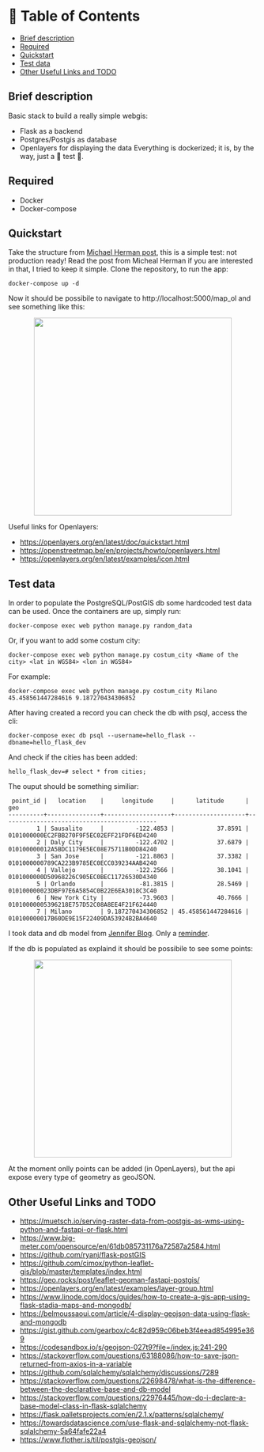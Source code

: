 # 🚩 Table of Contents
- [Brief description](#brief-description)
- [Required](#required)
- [Quickstart](#quickstart)
- [Test data](#test-data)
- [Other Useful Links and TODO](#other-useful-links-and-todo)
## Brief description
Basic stack to build a really simple webgis:
* Flask as a backend
* Postgres/Postgis as database
* Openlayers for displaying the data
Everything is dockerized; it is, by the way, just a 🧪 test 🧪.
## Required
* Docker
* Docker-compose

## Quickstart
Take the structure from [Michael Herman post](https://testdriven.io/blog/dockerizing-flask-with-postgres-gunicorn-and-nginx/), this is a simple test: not production ready! Read the post from Micheal Herman if you are interested in that, I tried to keep it simple.
Clone the repository, to run the app: 
```
docker-compose up -d
```
Now it should be possibile to navigate to http://localhost:5000/map_ol and see something like this:

<p align="center">
<img src="https://user-images.githubusercontent.com/79576081/172322299-5311ec66-a5d5-4f5c-812c-da6d19209e55.png" height="400">
</p>

Useful links for Openlayers:
* https://openlayers.org/en/latest/doc/quickstart.html
* https://openstreetmap.be/en/projects/howto/openlayers.html
* https://openlayers.org/en/latest/examples/icon.html

## Test data
In order to populate the PostgreSQL/PostGIS db some hardcoded test data can be used.
Once the containers are up, simply run:
```
docker-compose exec web python manage.py random_data
```
Or, if you want to add some costum city:
```
docker-compose exec web python manage.py costum_city <Name of the city> <lat in WGS84> <lon in WGS84>
```
For example:
```
docker-compose exec web python manage.py costum_city Milano 45.458561447284616 9.187270434306852
```
After having created a record you can check the db with psql, access the cli:
```
docker-compose exec db psql --username=hello_flask --dbname=hello_flask_dev
```
And check if the cities has been added:
```
hello_flask_dev=# select * from cities;
```
The ouput should be something similiar:
```
 point_id |   location    |     longitude     |      latitude      |                    geo
----------+---------------+-------------------+--------------------+--------------------------------------------
        1 | Sausalito     |         -122.4853 |            37.8591 | 0101000000EC2FBB270F9F5EC02EFF21FDF6ED4240
        2 | Daly City     |         -122.4702 |            37.6879 | 010100000012A5BDC1179E5EC08E75711B0DD84240
        3 | San Jose      |         -121.8863 |            37.3382 | 0101000000789CA223B9785EC0ECC039234AAB4240
        4 | Vallejo       |         -122.2566 |            38.1041 | 0101000000D50968226C905EC0BEC11726530D4340
        5 | Orlando       |          -81.3815 |            28.5469 | 010100000023DBF97E6A5854C0B22E6EA3018C3C40
        6 | New York City |          -73.9603 |            40.7666 | 01010000005396218E757D52C08A8EE4F21F624440
        7 | Milano        | 9.187270434306852 | 45.458561447284616 | 010100000017B60DE9E15F22409DA53924B2BA4640
```
I took data and db model from [Jennifer Blog](https://www.jennifergd.com/post/7/). Only a [reminder](https://stackoverflow.com/questions/9692962/flask-sqlalchemy-import-context-issue/9695045#9695045).

If the db is populated as explaind it should be possibile to see some points:

<p align="center">
<img src="https://user-images.githubusercontent.com/79576081/172825755-f6872f15-c025-4ac0-a117-9ab17f6b3c62.png" height="400">
</p>

At the moment onlly points can be added (in OpenLayers), but the api expose every type of geometry as geoJSON.

## Other Useful Links and TODO
* https://muetsch.io/serving-raster-data-from-postgis-as-wms-using-python-and-fastapi-or-flask.html
* https://www.big-meter.com/opensource/en/61db085731176a72587a2584.html
* https://github.com/ryanj/flask-postGIS
* https://github.com/cimox/python-leaflet-gis/blob/master/templates/index.html
* https://geo.rocks/post/leaflet-geoman-fastapi-postgis/
* https://openlayers.org/en/latest/examples/layer-group.html
* https://www.linode.com/docs/guides/how-to-create-a-gis-app-using-flask-stadia-maps-and-mongodb/
* https://belmoussaoui.com/article/4-display-geojson-data-using-flask-and-mongodb
* https://gist.github.com/gearbox/c4c82d959c06beb3f4eead854995e369
* https://codesandbox.io/s/geojson-027t9?file=/index.js:241-290
* https://stackoverflow.com/questions/63188086/how-to-save-json-returned-from-axios-in-a-variable
* https://github.com/sqlalchemy/sqlalchemy/discussions/7289
* https://stackoverflow.com/questions/22698478/what-is-the-difference-between-the-declarative-base-and-db-model
* https://stackoverflow.com/questions/22976445/how-do-i-declare-a-base-model-class-in-flask-sqlalchemy
* https://flask.palletsprojects.com/en/2.1.x/patterns/sqlalchemy/
* https://towardsdatascience.com/use-flask-and-sqlalchemy-not-flask-sqlalchemy-5a64fafe22a4
* https://www.flother.is/til/postgis-geojson/

